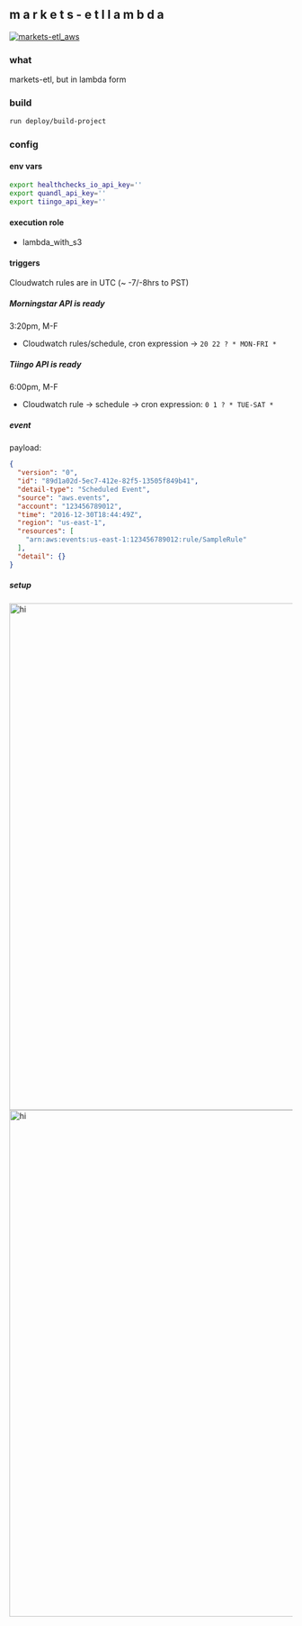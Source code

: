 ## m a r k e t s - e t l  l a m b d a

[![markets-etl_aws](https://healthchecks.io/badge/80da65e9-ff8f-45f1-b75e-109790/yfJXsnyi/markets-etl_aws.svg)](https://healthchecks.io/badge/80da65e9-ff8f-45f1-b75e-109790/yfJXsnyi/markets-etl_aws.svg)

### what
markets-etl, but in lambda form

### build
```bash
run deploy/build-project
```

### config
#### env vars
```bash
export healthchecks_io_api_key=''
export quandl_api_key=''
export tiingo_api_key=''
```

#### execution role
- lambda\_with\_s3

#### triggers
Cloudwatch rules are in UTC (~ -7/-8hrs to PST)

##### Morningstar API is ready
3:20pm, M-F
- Cloudwatch rules/schedule, cron expression -> `20 22 ? * MON-FRI *`

##### Tiingo API is ready
6:00pm, M-F
- Cloudwatch rule -> schedule -> cron expression: `0 1 ? * TUE-SAT *`

##### event
payload:

```json
{
  "version": "0",
  "id": "89d1a02d-5ec7-412e-82f5-13505f849b41",
  "detail-type": "Scheduled Event",
  "source": "aws.events",
  "account": "123456789012",
  "time": "2016-12-30T18:44:49Z",
  "region": "us-east-1",
  "resources": [
    "arn:aws:events:us-east-1:123456789012:rule/SampleRule"
  ],
  "detail": {}
}
```

##### setup

<img src="dev-resources/img/cron.png" alt="hi" width="900"/>

<img src="dev-resources/img/lambda.png" alt="hi" width="900"/>
